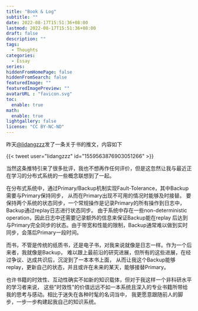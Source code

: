 ```yaml
---
title: "Book & Log"
subtitle: ""
date: 2022-08-17T15:51:36+08:00
lastmod: 2022-08-17T15:51:36+08:00
draft: false
description: ""
tags:
  - Thoughts
categories:
  - Essay
series:
hiddenFromHomePage: false
hiddenFromSearch: false
featuredImage: ""
featuredImagePreview: ""
avatarURL : "favicon.svg"
toc:
  enable: true
math:
  enable: true
lightgallery: false
license: "CC BY-NC-ND"
---
```

<!-- Summary -->

<!--more-->

<!-- Main Content -->

昨天[@lidangzzz](https://twitter.com/lidangzzz)发了一条关于书的推文，内容如下

{{< tweet user="lidangzzz" id="1559563876903051266" >}}

当然这条推特引来了很多批评，我也不想再作任何评价，但是这忽然让我与最近正在学习的分布式系统的一些概念联想到了一起。

在分布式系统中，通过Primary/Backup机制实现Fault-Tolerance，其中Backup需要与Primary保持同步，
从而在Primary出现不可用的情况时能够及时接替。
要保持两个系统的状态同步，一个常规操作是记录Primary的所有操作到日志中，Backup通过replay日志进行状态同步。
由于系统中存在一些non-deterministic operation，因此日志中还需要记录额外的信息来保证Backup能在replay
后达到与Primary完全同步的状态。由于带宽和性能的限制，Backup通常难以做到实时同步，会落后Primary一段时间。

而书，不管是传统的纸质书，还是电子书，对我来说就像是日志一样。作为一个后来者，我就像是Backup，
难以跟上最前沿的研究进展，但所有的这些进展，在经过争议、达成共识后，沉淀到了一本本书上面，
从而让我这个Backup能够replay，更新自己的状态，并且或许在未来的某天，能够接替Primary。

也许书籍的时效性、互动性确实不如新的知识载体，但对于我这样一个非科研水平的学习者来说，
这些"时效性"的价值远远不如一本系统且深入的专业书籍所带给我的思考与感动。相比于迷失在各种时髦的名词当中，
我更愿意跟随前人的脚步，一步一步构建起我自己的知识系统。
